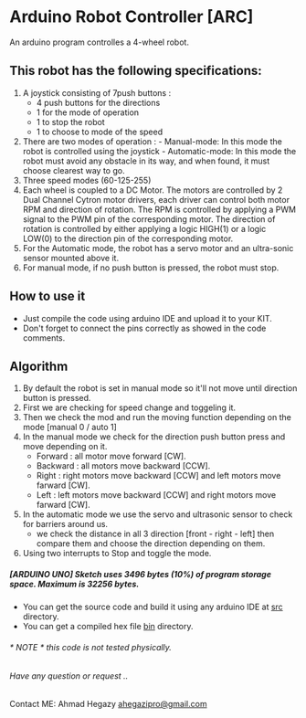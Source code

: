 # Arduino Robot Controller [ARC]
An arduino program controlles a 4-wheel robot. 

## This robot has the following specifications:  
1.	A joystick consisting of 7push buttons :
     - 4 push buttons for the directions 
     - 1 for the mode of operation
     - 1 to stop the robot
     - 1 to choose to mode of the speed
2. There are two modes of operation :
        - Manual-mode: In this mode the robot is controlled using the joystick
		- Automatic-mode: In this mode the robot must avoid any obstacle in its way, and when found, it must choose clearest way to go.
3.	Three speed modes (60-125-255)
4.	 Each wheel is coupled to a DC Motor. The motors are controlled by 2 Dual Channel Cytron motor drivers, each driver can control both motor RPM and direction of rotation. The RPM is controlled by applying a PWM signal to the PWM pin of the corresponding motor. The direction of rotation is controlled by either applying a logic HIGH(1) or a logic LOW(0) to the direction pin of the corresponding motor.  
5. For the Automatic mode, the robot has a servo motor and an ultra-sonic sensor mounted above it.
6. For manual mode, if no push button is pressed, the robot must stop. 
   
## How to use it
- Just compile the code using arduino IDE and upload it to your KIT.
- Don't forget to connect the pins correctly as showed in the code comments.
 
## Algorithm
1. By default the robot is set in manual mode so it'll not move until direction button is pressed.
2. First we are checking for speed change and toggeling it.
3. Then we check the mod and run the moving function depending on the mode [manual 0 / auto 1]
4. In the manual mode we check for the direction push button press and move depending on it.
	- Forward :  all motor move forward [CW].
	- Backward : all motors move backward [CCW].
	- Right : right motors move backward [CCW] and left motors move farward [CW].
	- Left : left motors move backward [CCW] and right motors move farward [CW].
5. In the automatic mode we use the servo and ultrasonic sensor to check for barriers around us.
	- we check the distance in all 3 direction [front - right - left] then compare them and choose the direction depending on them.
6. Using two interrupts to Stop and toggle the mode.	
	
	
##### [ARDUINO UNO] Sketch uses 3496 bytes (10%) of program storage space. Maximum is 32256 bytes.

- You can get the source code and build it using any arduino IDE at [src](src/robot) directory.
- You can get a compiled hex file [bin](bin) directory.

###### * NOTE * this code is not tested physically.

###### Have any question or request .. 
Contact ME: Ahmad Hegazy <ahegazipro@gmail.com>
